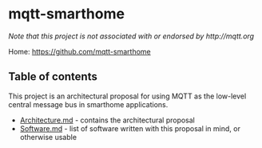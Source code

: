 mqtt-smarthome
==============

_Note that this project is not associated with or endorsed by http://mqtt.org_

Home: https://github.com/mqtt-smarthome

Table of contents
-----------------
This project is an architectural proposal for using MQTT as the low-level central
message bus in smarthome applications.

* [Architecture.md](Architecture.md) - contains the architectural proposal
* [Software.md](Software.md) - list of software written with this proposal in mind, or
  otherwise usable
  
 